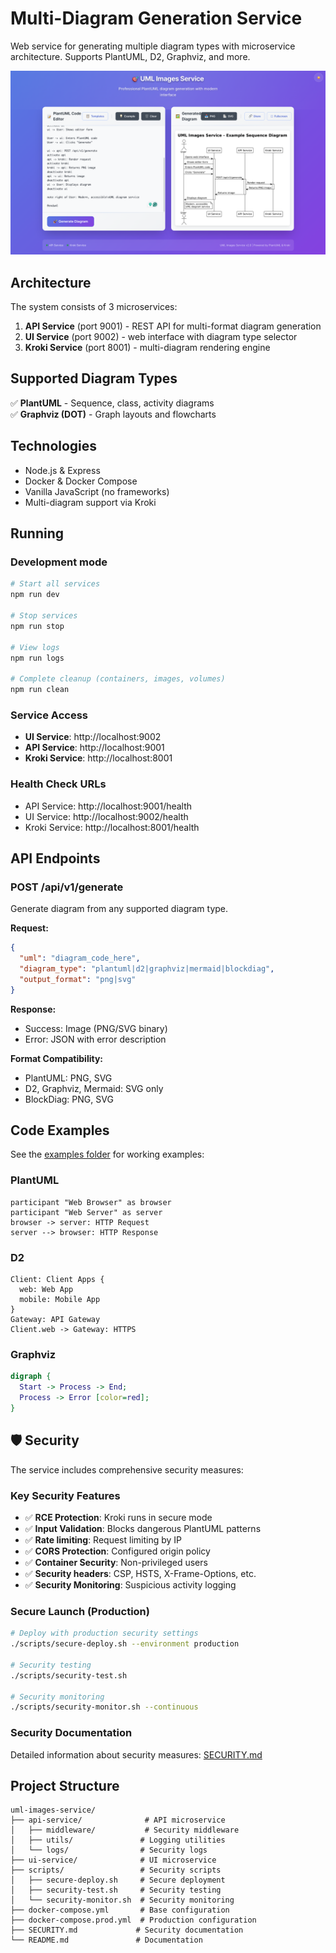 # Multi-Diagram Generation Service

Web service for generating multiple diagram types with microservice architecture. Supports PlantUML, D2, Graphviz, and more.

![UI screenshot](docs/UI-screenshot.png)

## Architecture

The system consists of 3 microservices:

1. **API Service** (port 9001) - REST API for multi-format diagram generation
2. **UI Service** (port 9002) - web interface with diagram type selector
3. **Kroki Service** (port 8001) - multi-diagram rendering engine

## Supported Diagram Types

✅ **PlantUML** - Sequence, class, activity diagrams  
✅ **Graphviz (DOT)** - Graph layouts and flowcharts

## Technologies

- Node.js & Express
- Docker & Docker Compose
- Vanilla JavaScript (no frameworks)
- Multi-diagram support via Kroki

## Running

### Development mode

```bash
# Start all services
npm run dev

# Stop services
npm run stop

# View logs
npm run logs

# Complete cleanup (containers, images, volumes)
npm run clean
```

### Service Access

- **UI Service**: http://localhost:9002
- **API Service**: http://localhost:9001
- **Kroki Service**: http://localhost:8001

### Health Check URLs

- API Service: http://localhost:9001/health
- UI Service: http://localhost:9002/health
- Kroki Service: http://localhost:8001/health

## API Endpoints

### POST /api/v1/generate

Generate diagram from any supported diagram type.

**Request:**
```json
{
  "uml": "diagram_code_here",
  "diagram_type": "plantuml|d2|graphviz|mermaid|blockdiag",
  "output_format": "png|svg"
}
```

**Response:**
- Success: Image (PNG/SVG binary)
- Error: JSON with error description

**Format Compatibility:**
- PlantUML: PNG, SVG
- D2, Graphviz, Mermaid: SVG only
- BlockDiag: PNG, SVG

## Code Examples

See the [examples folder](examples/) for working examples:

### PlantUML
```plantuml
participant "Web Browser" as browser
participant "Web Server" as server
browser -> server: HTTP Request
server --> browser: HTTP Response
```

### D2
```d2
Client: Client Apps {
  web: Web App
  mobile: Mobile App
}
Gateway: API Gateway
Client.web -> Gateway: HTTPS
```

### Graphviz
```dot
digraph {
  Start -> Process -> End;
  Process -> Error [color=red];
}
```

## 🛡️ Security

The service includes comprehensive security measures:

### Key Security Features
- ✅ **RCE Protection**: Kroki runs in secure mode
- ✅ **Input Validation**: Blocks dangerous PlantUML patterns  
- ✅ **Rate limiting**: Request limiting by IP
- ✅ **CORS Protection**: Configured origin policy
- ✅ **Container Security**: Non-privileged users
- ✅ **Security headers**: CSP, HSTS, X-Frame-Options, etc.
- ✅ **Security Monitoring**: Suspicious activity logging

### Secure Launch (Production)

```bash
# Deploy with production security settings
./scripts/secure-deploy.sh --environment production

# Security testing
./scripts/security-test.sh

# Security monitoring
./scripts/security-monitor.sh --continuous
```

### Security Documentation
Detailed information about security measures: [SECURITY.md](SECURITY.md)

## Project Structure

```
uml-images-service/
├── api-service/              # API microservice
│   ├── middleware/           # Security middleware
│   ├── utils/               # Logging utilities
│   └── logs/                # Security logs
├── ui-service/              # UI microservice
├── scripts/                 # Security scripts
│   ├── secure-deploy.sh     # Secure deployment
│   ├── security-test.sh     # Security testing
│   └── security-monitor.sh  # Security monitoring
├── docker-compose.yml       # Base configuration
├── docker-compose.prod.yml  # Production configuration
├── SECURITY.md             # Security documentation
└── README.md               # Documentation
```